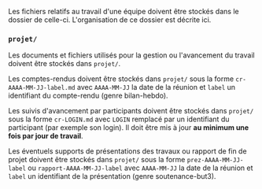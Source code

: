 Les fichiers relatifs au travail d'une équipe doivent être stockés dans le dossier de celle-ci. L'organisation de ce dossier est décrite ici.

### `projet/`

Les documents et fichiers utilisés pour la gestion ou l'avancement du travail doivent être stockés dans `projet/`.

Les comptes-rendus doivent être stockés dans `projet/` sous la forme `cr-AAAA-MM-JJ-label.md` avec `AAAA-MM-JJ` la date de la réunion et `label` un identifiant du compte-rendu (genre bilan-hebdo).

Les suivis d'avancement par participants doivent être stockés dans `projet/` sous la forme `cr-LOGIN.md` avec `LOGIN` remplacé par un identifiant du participant (par exemple son login). Il doit être mis à jour **au minimum une fois par jour de travail**.

Les éventuels supports de présentations des travaux ou rapport de fin de projet doivent être stockés dans `projet/` sous la forme `prez-AAAA-MM-JJ-label` ou `rapport-AAAA-MM-JJ-label` avec `AAAA-MM-JJ` la date de la réunion et `label` un identifiant de la présentation (genre soutenance-but3).
